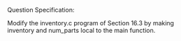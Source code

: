 Question Specification:  
  
Modify the inventory.c program of Section 16.3 by making  
inventory and num_parts local to the main function.